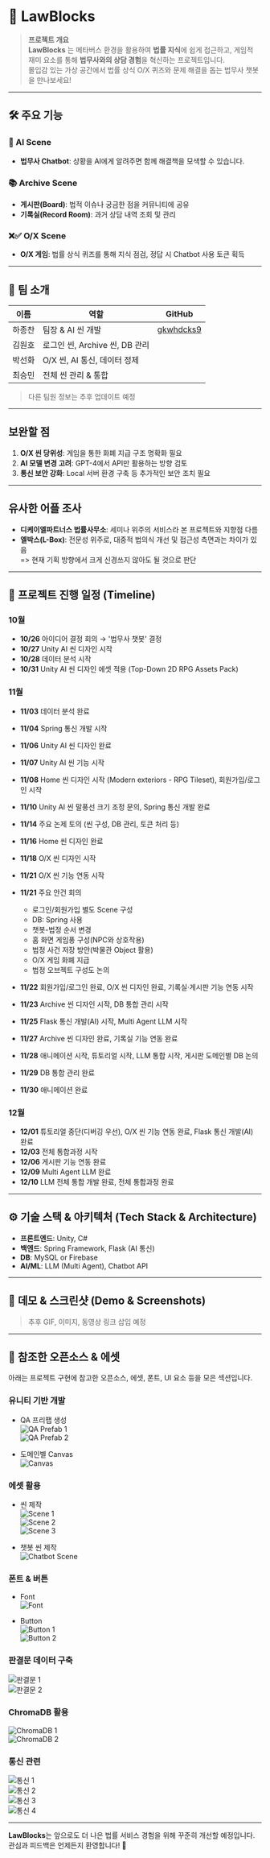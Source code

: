 # 📌 LawBlocks

> **프로젝트 개요**  
> **LawBlocks** 는 메타버스 환경을 활용하여 **법률 지식**에 쉽게 접근하고, 게임적 재미 요소를 통해 **법무사와의 상담 경험**을 혁신하는 프로젝트입니다.  
> 몰입감 있는 가상 공간에서 법률 상식 O/X 퀴즈와 문제 해결을 돕는 법무사 챗봇을 만나보세요!

---

## 🛠 주요 기능

### 🤖 AI Scene
- **법무사 Chatbot**: 상황을 AI에게 알려주면 함께 해결책을 모색할 수 있습니다.

### 📚 Archive Scene
- **게시판(Board)**: 법적 이슈나 궁금한 점을 커뮤니티에 공유
- **기록실(Record Room)**: 과거 상담 내역 조회 및 관리

### ❌✅ O/X Scene
- **O/X 게임**: 법률 상식 퀴즈를 통해 지식 점검, 정답 시 Chatbot 사용 토큰 획득

---

## 👥 팀 소개

| 이름    | 역할                                   | GitHub                                              |
|---------|----------------------------------------|-----------------------------------------------------|
| 하종찬  | 팀장 & AI 씬 개발                      | [gkwhdcks9](https://github.com/gkwhdcks9)          |
| 김원호  | 로그인 씬, Archive 씬, DB 관리          |                                                     |
| 박선화  | O/X 씬, AI 통신, 데이터 정제            |                                                     |
| 최승민  | 전체 씬 관리 & 통합                     |                                                     |

> 다른 팀원 정보는 추후 업데이트 예정

---

## 보완할 점
1. **O/X 씬 당위성**: 게임을 통한 화폐 지급 구조 명확화 필요  
2. **AI 모델 변경 고려**: GPT-4에서 API만 활용하는 방향 검토  
3. **통신 보안 강화**: Local 서버 환경 구축 등 추가적인 보안 조치 필요

---

## 유사한 어플 조사
- **디케이엘파트너스 법률사무소**: 세미나 위주의 서비스라 본 프로젝트와 지향점 다름  
- **엘박스(L-Box)**: 전문성 위주로, 대중적 법의식 개선 및 접근성 측면과는 차이가 있음  
=> 현재 기획 방향에서 크게 신경쓰지 않아도 될 것으로 판단

---

## 📅 프로젝트 진행 일정 (Timeline)

### 10월  
- **10/26** 아이디어 결정 회의 → '법무사 챗봇' 결정  
- **10/27** Unity AI 씬 디자인 시작  
- **10/28** 데이터 분석 시작  
- **10/31** Unity AI 씬 디자인 에셋 적용 (Top-Down 2D RPG Assets Pack)

### 11월  
- **11/03** 데이터 분석 완료  
- **11/04** Spring 통신 개발 시작  
- **11/06** Unity AI 씬 디자인 완료  
- **11/07** Unity AI 씬 기능 시작  
- **11/08** Home 씬 디자인 시작 (Modern exteriors - RPG Tileset), 회원가입/로그인 시작  
- **11/10** Unity AI 씬 말풍선 크기 조정 문의, Spring 통신 개발 완료  
- **11/14** 주요 논제 토의 (씬 구성, DB 관리, 토큰 처리 등)  
- **11/16** Home 씬 디자인 완료  
- **11/18** O/X 씬 디자인 시작  
- **11/21** O/X 씬 기능 연동 시작  
- **11/21** 주요 안건 회의  
  - 로그인/회원가입 별도 Scene 구성  
  - DB: Spring 사용  
  - 챗봇-법정 순서 변경  
  - 홈 화면 게임풍 구성(NPC와 상호작용)  
  - 법정 사건 저장 방안(박물관 Object 활용)  
  - O/X 게임 화폐 지급  
  - 법정 오브젝트 구성도 논의

- **11/22** 회원가입/로그인 완료, O/X 씬 디자인 완료, 기록실·게시판 기능 연동 시작  
- **11/23** Archive 씬 디자인 시작, DB 통합 관리 시작  
- **11/25** Flask 통신 개발(AI) 시작, Multi Agent LLM 시작  
- **11/27** Archive 씬 디자인 완료, 기록실 기능 연동 완료  
- **11/28** 애니메이션 시작, 튜토리얼 시작, LLM 통합 시작, 게시판 도메인별 DB 논의  
- **11/29** DB 통합 관리 완료  
- **11/30** 애니메이션 완료

### 12월  
- **12/01** 튜토리얼 중단(디버깅 우선), O/X 씬 기능 연동 완료, Flask 통신 개발(AI) 완료  
- **12/03** 전체 통합과정 시작  
- **12/06** 게시판 기능 연동 완료  
- **12/09** Multi Agent LLM 완료  
- **12/10** LLM 전체 통합 개발 완료, 전체 통합과정 완료

---

## ⚙️ 기술 스택 & 아키텍처 (Tech Stack & Architecture)

- **프론트엔드**: Unity, C#  
- **백엔드**: Spring Framework, Flask (AI 통신)  
- **DB**: MySQL or Firebase  
- **AI/ML**: LLM (Multi Agent), Chatbot API

---

## 🎥 데모 & 스크린샷 (Demo & Screenshots)
> 추후 GIF, 이미지, 동영상 링크 삽입 예정

---

## 📝 참조한 오픈소스 & 에셋

아래는 프로젝트 구현에 참고한 오픈소스, 에셋, 폰트, UI 요소 등을 모은 섹션입니다.

### 유니티 기반 개발
- QA 프리팹 생성  
  ![QA Prefab 1](https://github.com/user-attachments/assets/697b9af5-7b2b-46dc-95a9-4bbb5ca50c2f)  
  ![QA Prefab 2](https://github.com/user-attachments/assets/670d7555-dbc8-4c47-8a57-854b0d3acd38)

- 도메인별 Canvas  
  ![Canvas](https://github.com/user-attachments/assets/1dd511d6-5a87-4b7f-babc-3d13833fd37d)

### 에셋 활용
- 씬 제작  
  ![Scene 1](https://github.com/user-attachments/assets/d93d81d9-ff63-4bb3-816b-6e8858f3bca6)  
  ![Scene 2](https://github.com/user-attachments/assets/e24f4c39-9e93-4410-8d18-c7fa6fda6dac)  
  ![Scene 3](https://github.com/user-attachments/assets/f42ce5f4-b414-4bc4-a5e1-db6bea0a7850)

- 챗봇 씬 제작  
  ![Chatbot Scene](https://github.com/user-attachments/assets/d1cfe801-629e-4a77-a548-0bfb410c27ea)

### 폰트 & 버튼
- Font  
  ![Font](https://github.com/user-attachments/assets/377db13d-3923-42e3-a0ed-f4c0c0b139b4)
  
- Button  
  ![Button 1](https://github.com/user-attachments/assets/f714d136-b3ac-4267-b395-42b54304c04f)  
  ![Button 2](https://github.com/user-attachments/assets/acd97558-5477-4115-a64f-68c046829005)

### 판결문 데이터 구축
  ![판결문 1](https://github.com/user-attachments/assets/e762fc88-626c-4229-82b4-8d1f1adc8f54)  
  ![판결문 2](https://github.com/user-attachments/assets/dca464cf-fed4-4f64-b149-beddeee92ae2)

### ChromaDB 활용
  ![ChromaDB 1](https://github.com/user-attachments/assets/6f86e298-f4db-4d2b-8fca-741fcbdaab29)  
  ![ChromaDB 2](https://github.com/user-attachments/assets/f6a3d108-aaff-4467-86a0-fc597b15b9b1)

### 통신 관련
  ![통신 1](https://github.com/user-attachments/assets/3b8e46d3-60fa-4155-927a-8d5cf5462ee7)  
  ![통신 2](https://github.com/user-attachments/assets/3a1f9b2a-6b4f-4e0d-8bd4-da1b90cc1f12)  
  ![통신 3](https://github.com/user-attachments/assets/1c3f5e11-efd7-4234-904e-e8806ac57915)  
  ![통신 4](https://github.com/user-attachments/assets/fe8a50a9-8041-4afa-9a47-18c86a83fce7)

---

**LawBlocks**는 앞으로도 더 나은 법률 서비스 경험을 위해 꾸준히 개선할 예정입니다.  
관심과 피드백은 언제든지 환영합니다! 🙌
